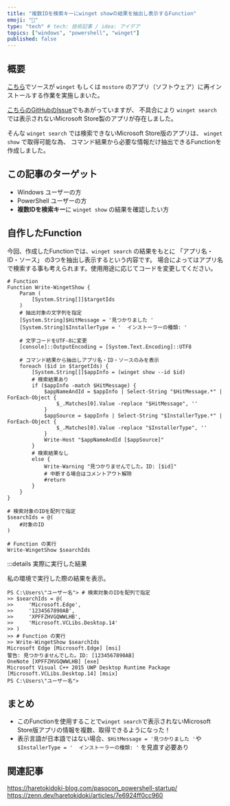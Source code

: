 ```yaml
---
title: "複数IDを検索キーにwinget showの結果を抽出し表示するFunction"
emoji: "🎁"
type: "tech" # tech: 技術記事 / idea: アイデア
topics: ["windows", "powershell", "winget"]
published: false
---
```

## 概要

[こちら](https://zenn.dev/haretokidoki/articles/56088261fc5d58)でソースが `winget` もしくは `msstore` のアプリ（ソフトウェア）に再インストールする作業を実施しまいた。

[こちらのGitHubのIssue](https://github.com/microsoft/winget-cli/issues/4445)でもあがっていますが、
不具合により `winget search` では表示されないMicrosoft Store製のアプリが存在しました。

そんな `winget search` では検索できないMicrosoft Store版のアプリは、 `winget show` で取得可能な為、
コマンド結果から必要な情報だけ抽出できるFunctionを作成しました。

## この記事のターゲット

- Windows ユーザーの方
- PowerShell ユーザーの方
- **複数IDを検索キー**に `winget show` の結果を確認したい方

## 自作したFunction

今回、作成したFunctionでは、`winget search` の結果をもとに 「アプリ名・ID・ソース」 の3つを抽出し表示するという内容です。
場合によってはアプリ名で検索する事も考えられます。使用用途に応じてコードを変更してください。

```powershell:自作したFunction「Write-WingetShow」
# Function
Function Write-WingetShow {
    Param (
        [System.String[]]$targetIds
    )
    # 抽出対象の文字列を指定
    [System.String]$HitMessage = '見つかりました '
    [System.String]$InstallerType = '  インストーラーの種類: '

    # 文字コードをUTF-8に変更
    [console]::OutputEncoding = [System.Text.Encoding]::UTF8

    # コマンド結果から抽出しアプリ名・ID・ソースのみを表示
    foreach ($id in $targetIds) {
        [System.String[]]$appInfo = (winget show --id $id)
        # 検索結果あり
        if ($appInfo -match $HitMessage) {
            $appNameAndId = $appInfo | Select-String "$HitMessage.*" | ForEach-Object {
                $_.Matches[0].Value -replace "$HitMessage", ''
            }
            $appSource = $appInfo | Select-String "$InstallerType.*" | ForEach-Object {
                $_.Matches[0].Value -replace "$InstallerType", ''
            }
            Write-Host "$appNameAndId [$appSource]"
        }
        # 検索結果なし
        else {
            Write-Warning "見つかりませんでした。ID: [$id]"
            # 中断する場合はコメントアウト解除
            #return
        }
    }
}

# 検索対象のIDを配列で指定
$searchIds = @(
	#対象のID
)

# Function の実行
Write-WingetShow $searchIds
```

:::details 実際に実行した結果

私の環境で実行した際の結果を表示。

```powershell:実際に実行した結果
PS C:\Users\"ユーザー名"> # 検索対象のIDを配列で指定
>> $searchIds = @(
>>     'Microsoft.Edge',
>>     '1234567890AB',
>>     'XPFFZHVGQWWLHB',
>>     'Microsoft.VCLibs.Desktop.14'
>> )
>> # Function の実行
>> Write-WingetShow $searchIds
Microsoft Edge [Microsoft.Edge] [msi]
警告: 見つかりませんでした。ID: [1234567890AB]
OneNote [XPFFZHVGQWWLHB] [exe]
Microsoft Visual C++ 2015 UWP Desktop Runtime Package [Microsoft.VCLibs.Desktop.14] [msix]
PS C:\Users\"ユーザー名">
```

## まとめ

- このFunctionを使用することで`winget search`で表示されないMicrosoft Store版アプリの情報を複数、取得できるようになった！
- 表示言語が日本語ではない場合、`$HitMessage = '見つかりました '`や `$InstallerType = '  インストーラーの種類: '` を見直す必要あり

## 関連記事

https://haretokidoki-blog.com/pasocon_powershell-startup/
https://zenn.dev/haretokidoki/articles/7e6924ff0cc960

